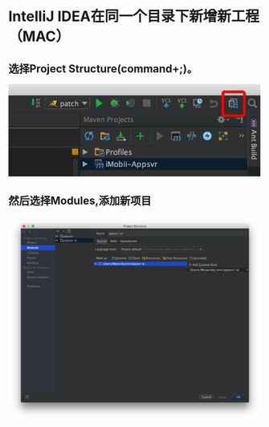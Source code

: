 # IntelliJ IDEA在同一个目录下新增新工程（MAC）
## 选择Project Structure(command+;)。
![](/images/1-2.png)

## 然后选择Modules,添加新项目
![](/images/2-2.png)
